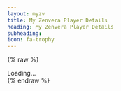 ```yaml
---
layout: myzv
title: My Zenvera Player Details
heading: My Zenvera Player Details
subheading:
icon: fa-trophy
---
```

{% raw %}
<!--<div id="paperdoll" style="float: right;">Loading...</div>-->
<div id="details">Loading...</div>
<script src="js/purl.js"></script>
<script>
    $(document).ready( function() {
        var id = $.url().param('id');
        $('#mheader').css('padding-top', '0');
        $('#page-icon').html('<img src="https://myzv.herokuapp.com/myzv-img/character.php?id=' + id + '" alt="Player Image"/>' );
        <!--$.get('https://myzv.herokuapp.com/view-paperdoll.php?id=' + id, function( data ) { $( '#paperdoll' ).html( data ); });-->
        $.get('https://myzv.herokuapp.com/view-player.php?id=' + id, function( data ) { $( '#details' ).html( data ); $('#pheading').text( $('#name-value').text() ); $('#psubheading').html( $('#guild-value').html() ); });
    });
</script>
{% endraw %}